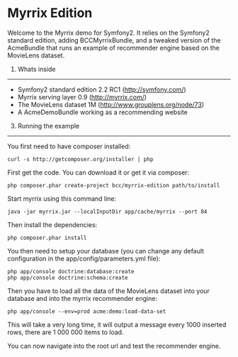 Myrrix Edition
========================

Welcome to the Myrrix demo for Symfony2. It relies on the Symfony2 standard
edition, adding BCCMyrrixBundle, and a tweaked version of the AcmeBundle that
runs an example of recommender engine based on the MovieLens dataset.

1) Whats inside
----------------------------------

- Symfony2 standard edition 2.2 RC1 (http://symfony.com/)
- Myrrix serving layer 0.9 (http://myrrix.com/)
- The MovieLens dataset 1M (http://www.grouplens.org/node/73)
- A AcmeDemoBundle working as a recommending website

3) Running the example
----------------------------------

You first need to have composer installed:

    curl -s http://getcomposer.org/installer | php

First get the code. You can download it or get it via composer:

    php composer.phar create-project bcc/myrrix-edition path/to/install

Start myrrix using this command line:

    java -jar myrrix.jar --localInputDir app/cache/myrrix --port 84

Then install the dependencies:

    php composer.phar install

You then need to setup your database (you can change any default configuration
in the app/config/parameters.yml file):

    php app/console doctrine:database:create
    php app/console doctrine:schema:create

Then you have to load all the data of the MovieLens dataset into your database
and into the myrrix recommender engine:

    php app/console --env=prod acme:demo:load-data-set

This will take a very long time, it will output a message every 1000 inserted
rows, there are 1 000 000 items to load.

You can now navigate into the root url and test the recommender engine.
